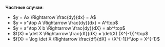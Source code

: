 **Частные случаи**:
- $y = Ax \Rightarrow \frac{dy}{dx} = A$
- $y = x^\top A \Rightarrow \frac{dy}{dx} = A^\top$
- $y = a^\top X b \Rightarrow \frac{dy}{dX} = ab^\top$
- $f(X) = \det X \Rightarrow \frac{df}{dX} = \det(X) (X^{-1})^\top$
- $f(X) = \log \det X \Rightarrow \frac{df}{dX} = (X^{-1})^\top = X^{-1}$